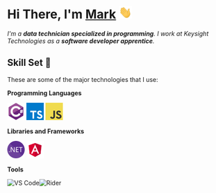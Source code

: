 ## <h1>Hi There, I'm <a  href="https://www.markholmjustesen.dk/" target="_blank">Mark</a> <img  src="https://raw.githubusercontent.com/ABSphreak/ABSphreak/master/gifs/Hi.gif" width="30px"></h1>
 
*I'm a **data technician specialized in programming**. I work at Keysight Technologies as a **software developer apprentice**.*

<!--
- 🔭 I’m currently working on **X** project
- 🌱 I’m currently learning **Angular** & **Docker**
- ⚡ Fun fact: ... -->

## Skill Set :muscle:

These are some of the major technologies that I use:

**Programming Languages**

<img title="C#" alt="C#" width="40px" src="https://raw.githubusercontent.com/devicons/devicon/master/icons/csharp/csharp-original.svg" /> <img alt="TS" title="TypeScript" width="40px" src="https://raw.githubusercontent.com/github/explore/master/topics/typescript/typescript.png"> <img title="JavaScript" alt="JS" width="40px" src="https://raw.githubusercontent.com/github/explore/master/topics/javascript/javascript.png">


**Libraries and Frameworks**

<img title=".NET" alt=".NET" width="40px" src="https://raw.githubusercontent.com/github/explore/master/topics/dotnet/dotnet.png"/> <img title="Angular" alt="Angular" width="40px" src="https://raw.githubusercontent.com/github/explore/master/topics/angular/angular.png"/> <!-- <img title="Blazor" alt="Blazor" width="40px" src="https://upload.wikimedia.org/wikipedia/commons/d/d0/Blazor.png"/> -->

**Tools**

<img title="VS Code" alt="VS Code" width="40px" src="https://img.icons8.com/fluent/48/000000/visual-studio-code-2019.png"><img title="Rider" alt="Rider" width="40px" src="https://upload.wikimedia.org/wikipedia/commons/thumb/9/9c/IntelliJ_IDEA_Icon.svg/1200px-IntelliJ_IDEA_Icon.svg.png">
